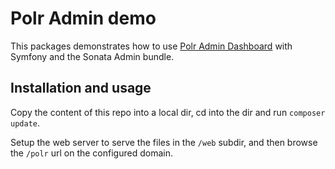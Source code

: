 Polr Admin demo
===============

This packages demonstrates how to use [Polr Admin Dashboard](https://github.com/lagdo/polr-admin) with Symfony and the Sonata Admin bundle.

Installation and usage
----------------------

Copy the content of this repo into a local dir, cd into the dir and run `composer update`.

Setup the web server to serve the files in the `/web` subdir, and then browse the `/polr` url on the configured domain.
